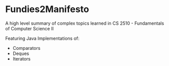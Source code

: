 # Fundies2Manifesto
A high level summary of complex topics learned in CS 2510 - Fundamentals of Computer Science II

Featuring Java Implementations of:
 - Comparators
 - Deques 
 - Iterators
